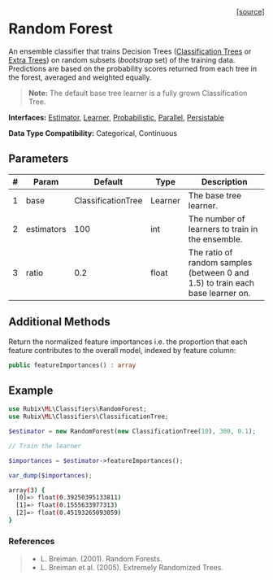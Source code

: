 <span style="float:right;"><a href="https://github.com/RubixML/RubixML/blob/master/src/Classifiers/RandomForest.php">[source]</a></span>

# Random Forest
An ensemble classifier that trains Decision Trees ([Classification Trees](classification-tree.md) or [Extra Trees](extra-tree-classifier.md)) on random subsets (*bootstrap* set) of the training data. Predictions are based on the probability scores returned from each tree in the forest, averaged and weighted equally.

> **Note:** The default base tree learner is a fully grown Classification Tree.

**Interfaces:** [Estimator](../estimator.md), [Learner](../learner.md), [Probabilistic](../probabilistic.md), [Parallel](../parallel.md), [Persistable](../persistable.md)

**Data Type Compatibility:** Categorical, Continuous

## Parameters
| # | Param | Default | Type | Description |
|---|---|---|---|---|
| 1 | base | ClassificationTree | Learner | The base tree learner. |
| 2 | estimators | 100 | int | The number of learners to train in the ensemble. |
| 3 | ratio | 0.2 | float | The ratio of random samples (between 0 and 1.5) to train each base learner on. |

## Additional Methods
Return the normalized feature importances i.e. the proportion that each feature contributes to the overall model, indexed by feature column:
```php
public featureImportances() : array
```

## Example
```php
use Rubix\ML\Classifiers\RandomForest;
use Rubix\ML\Classifiers\ClassificationTree;

$estimator = new RandomForest(new ClassificationTree(10), 300, 0.1);

// Train the learner

$importances = $estimator->featureImportances();

var_dump($importances);
```

```sh
array(3) {
  [0]=> float(0.39250395133811)
  [1]=> float(0.1555633977313)
  [2]=> float(0.45193265093059)
}
```

### References
>- L. Breiman. (2001). Random Forests.
>- L. Breiman et al. (2005). Extremely Randomized Trees.